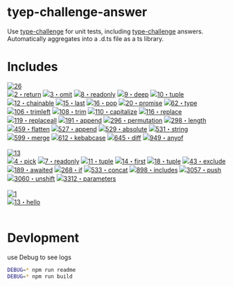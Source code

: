 # tyep-challenge-answer

Use [type-challenge](https://github.com/type-challenges/type-challenges) for unit tests, including [type-challenge](https://github.com/type-challenges/type-challenges) answers. Automatically aggregates into a .d.ts file as a ts library.

# Includes

<!-- Here with topic and answer list start -->
<p><a href="https://github.com/ManfredHu/type-challenge-answer/tree/master/" target="_blank"><img src="https://img.shields.io/badge/medium-26-d9901a" alt="26"/></a> <br /><a href="https://github.com/ManfredHu/type-challenge-answer/tree/master/questions/00002-medium-return-type.ts" target="_blank"><img src="https://img.shields.io/badge/-2%E3%83%BBreturn-d9901a" alt="2・return"/></a> <a href="https://github.com/ManfredHu/type-challenge-answer/tree/master/questions/00003-medium-omit.ts" target="_blank"><img src="https://img.shields.io/badge/-3%E3%83%BBomit-d9901a" alt="3・omit"/></a> <a href="https://github.com/ManfredHu/type-challenge-answer/tree/master/questions/00008-medium-readonly-2.ts" target="_blank"><img src="https://img.shields.io/badge/-8%E3%83%BBreadonly-d9901a" alt="8・readonly"/></a> <a href="https://github.com/ManfredHu/type-challenge-answer/tree/master/questions/00009-medium-deep-readonly.ts" target="_blank"><img src="https://img.shields.io/badge/-9%E3%83%BBdeep-d9901a" alt="9・deep"/></a> <a href="https://github.com/ManfredHu/type-challenge-answer/tree/master/questions/00010-medium-tuple-to-union.ts" target="_blank"><img src="https://img.shields.io/badge/-10%E3%83%BBtuple-d9901a" alt="10・tuple"/></a> <a href="https://github.com/ManfredHu/type-challenge-answer/tree/master/questions/00012-medium-chainable-options.ts" target="_blank"><img src="https://img.shields.io/badge/-12%E3%83%BBchainable-d9901a" alt="12・chainable"/></a> <a href="https://github.com/ManfredHu/type-challenge-answer/tree/master/questions/00015-medium-last.ts" target="_blank"><img src="https://img.shields.io/badge/-15%E3%83%BBlast-d9901a" alt="15・last"/></a> <a href="https://github.com/ManfredHu/type-challenge-answer/tree/master/questions/00016-medium-pop.ts" target="_blank"><img src="https://img.shields.io/badge/-16%E3%83%BBpop-d9901a" alt="16・pop"/></a> <a href="https://github.com/ManfredHu/type-challenge-answer/tree/master/questions/00020-medium-promise-all.ts" target="_blank"><img src="https://img.shields.io/badge/-20%E3%83%BBpromise-d9901a" alt="20・promise"/></a> <a href="https://github.com/ManfredHu/type-challenge-answer/tree/master/questions/00062-medium-type-lookup.ts" target="_blank"><img src="https://img.shields.io/badge/-62%E3%83%BBtype-d9901a" alt="62・type"/></a> <a href="https://github.com/ManfredHu/type-challenge-answer/tree/master/questions/00106-medium-trimleft.ts" target="_blank"><img src="https://img.shields.io/badge/-106%E3%83%BBtrimleft-d9901a" alt="106・trimleft"/></a> <a href="https://github.com/ManfredHu/type-challenge-answer/tree/master/questions/00108-medium-trim.ts" target="_blank"><img src="https://img.shields.io/badge/-108%E3%83%BBtrim-d9901a" alt="108・trim"/></a> <a href="https://github.com/ManfredHu/type-challenge-answer/tree/master/questions/00110-medium-capitalize.ts" target="_blank"><img src="https://img.shields.io/badge/-110%E3%83%BBcapitalize-d9901a" alt="110・capitalize"/></a> <a href="https://github.com/ManfredHu/type-challenge-answer/tree/master/questions/00116-medium-replace.ts" target="_blank"><img src="https://img.shields.io/badge/-116%E3%83%BBreplace-d9901a" alt="116・replace"/></a> <a href="https://github.com/ManfredHu/type-challenge-answer/tree/master/questions/00119-medium-replaceall.ts" target="_blank"><img src="https://img.shields.io/badge/-119%E3%83%BBreplaceall-d9901a" alt="119・replaceall"/></a> <a href="https://github.com/ManfredHu/type-challenge-answer/tree/master/questions/00191-medium-append-argument.ts" target="_blank"><img src="https://img.shields.io/badge/-191%E3%83%BBappend-d9901a" alt="191・append"/></a> <a href="https://github.com/ManfredHu/type-challenge-answer/tree/master/questions/00296-medium-permutation.ts" target="_blank"><img src="https://img.shields.io/badge/-296%E3%83%BBpermutation-d9901a" alt="296・permutation"/></a> <a href="https://github.com/ManfredHu/type-challenge-answer/tree/master/questions/00298-medium-length-of-string.ts" target="_blank"><img src="https://img.shields.io/badge/-298%E3%83%BBlength-d9901a" alt="298・length"/></a> <a href="https://github.com/ManfredHu/type-challenge-answer/tree/master/questions/00459-medium-flatten.ts" target="_blank"><img src="https://img.shields.io/badge/-459%E3%83%BBflatten-d9901a" alt="459・flatten"/></a> <a href="https://github.com/ManfredHu/type-challenge-answer/tree/master/questions/00527-medium-append-to-object.ts" target="_blank"><img src="https://img.shields.io/badge/-527%E3%83%BBappend-d9901a" alt="527・append"/></a> <a href="https://github.com/ManfredHu/type-challenge-answer/tree/master/questions/00529-medium-absolute.ts" target="_blank"><img src="https://img.shields.io/badge/-529%E3%83%BBabsolute-d9901a" alt="529・absolute"/></a> <a href="https://github.com/ManfredHu/type-challenge-answer/tree/master/questions/00531-medium-string-to-union.ts" target="_blank"><img src="https://img.shields.io/badge/-531%E3%83%BBstring-d9901a" alt="531・string"/></a> <a href="https://github.com/ManfredHu/type-challenge-answer/tree/master/questions/00599-medium-merge.ts" target="_blank"><img src="https://img.shields.io/badge/-599%E3%83%BBmerge-d9901a" alt="599・merge"/></a> <a href="https://github.com/ManfredHu/type-challenge-answer/tree/master/questions/00612-medium-kebabcase.ts" target="_blank"><img src="https://img.shields.io/badge/-612%E3%83%BBkebabcase-d9901a" alt="612・kebabcase"/></a> <a href="https://github.com/ManfredHu/type-challenge-answer/tree/master/questions/00645-medium-diff.ts" target="_blank"><img src="https://img.shields.io/badge/-645%E3%83%BBdiff-d9901a" alt="645・diff"/></a> <a href="https://github.com/ManfredHu/type-challenge-answer/tree/master/questions/00949-medium-anyof.ts" target="_blank"><img src="https://img.shields.io/badge/-949%E3%83%BBanyof-d9901a" alt="949・anyof"/></a> <br /><br /><a href="https://github.com/ManfredHu/type-challenge-answer/tree/master/" target="_blank"><img src="https://img.shields.io/badge/easy-13-7aad0c" alt="13"/></a> <br /><a href="https://github.com/ManfredHu/type-challenge-answer/tree/master/questions/00004-easy-pick.ts" target="_blank"><img src="https://img.shields.io/badge/-4%E3%83%BBpick-7aad0c" alt="4・pick"/></a> <a href="https://github.com/ManfredHu/type-challenge-answer/tree/master/questions/00007-easy-readonly.ts" target="_blank"><img src="https://img.shields.io/badge/-7%E3%83%BBreadonly-7aad0c" alt="7・readonly"/></a> <a href="https://github.com/ManfredHu/type-challenge-answer/tree/master/questions/00011-easy-tuple-to-object.ts" target="_blank"><img src="https://img.shields.io/badge/-11%E3%83%BBtuple-7aad0c" alt="11・tuple"/></a> <a href="https://github.com/ManfredHu/type-challenge-answer/tree/master/questions/00014-easy-first.ts" target="_blank"><img src="https://img.shields.io/badge/-14%E3%83%BBfirst-7aad0c" alt="14・first"/></a> <a href="https://github.com/ManfredHu/type-challenge-answer/tree/master/questions/00018-easy-tuple-length.ts" target="_blank"><img src="https://img.shields.io/badge/-18%E3%83%BBtuple-7aad0c" alt="18・tuple"/></a> <a href="https://github.com/ManfredHu/type-challenge-answer/tree/master/questions/00043-easy-exclude.ts" target="_blank"><img src="https://img.shields.io/badge/-43%E3%83%BBexclude-7aad0c" alt="43・exclude"/></a> <a href="https://github.com/ManfredHu/type-challenge-answer/tree/master/questions/00189-easy-awaited.ts" target="_blank"><img src="https://img.shields.io/badge/-189%E3%83%BBawaited-7aad0c" alt="189・awaited"/></a> <a href="https://github.com/ManfredHu/type-challenge-answer/tree/master/questions/00268-easy-if.ts" target="_blank"><img src="https://img.shields.io/badge/-268%E3%83%BBif-7aad0c" alt="268・if"/></a> <a href="https://github.com/ManfredHu/type-challenge-answer/tree/master/questions/00533-easy-concat.ts" target="_blank"><img src="https://img.shields.io/badge/-533%E3%83%BBconcat-7aad0c" alt="533・concat"/></a> <a href="https://github.com/ManfredHu/type-challenge-answer/tree/master/questions/00898-easy-includes.ts" target="_blank"><img src="https://img.shields.io/badge/-898%E3%83%BBincludes-7aad0c" alt="898・includes"/></a> <a href="https://github.com/ManfredHu/type-challenge-answer/tree/master/questions/03057-easy-push.ts" target="_blank"><img src="https://img.shields.io/badge/-3057%E3%83%BBpush-7aad0c" alt="3057・push"/></a> <a href="https://github.com/ManfredHu/type-challenge-answer/tree/master/questions/03060-easy-unshift.ts" target="_blank"><img src="https://img.shields.io/badge/-3060%E3%83%BBunshift-7aad0c" alt="3060・unshift"/></a> <a href="https://github.com/ManfredHu/type-challenge-answer/tree/master/questions/03312-easy-parameters.ts" target="_blank"><img src="https://img.shields.io/badge/-3312%E3%83%BBparameters-7aad0c" alt="3312・parameters"/></a> <br /><br /><a href="https://github.com/ManfredHu/type-challenge-answer/tree/master/" target="_blank"><img src="https://img.shields.io/badge/warm-1-teal" alt="1"/></a> <br /><a href="https://github.com/ManfredHu/type-challenge-answer/tree/master/questions/00013-warm-hello-world.ts" target="_blank"><img src="https://img.shields.io/badge/-13%E3%83%BBhello-teal" alt="13・hello"/></a> <br /><br /></p>
<!-- Here with topic and answer list end -->

# Devlopment

use Debug to see logs

```bash
DEBUG=* npm run readme
DEBUG=* npm run build
```